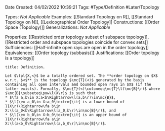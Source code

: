 <div class="topSpace"></div>

Date Created: 04/02/2022 10:39:21
Tags: #Type/Definition #Later/Topology

Types: <i>Not Applicable</i>
Examples: [[Standard Topology on R]], [[Standard Topology on N]], [[Lexicographical Order Topology]]
Constructions: [[Order Space (Topology)]]
Generalizations: <i>Not Applicable</i>

Properties: [[Restricted order topology subset of subspace topology]], [[Restricted order and subspace topologies coincide for convex sets]]
Sufficiencies: [[Half-infinite open rays are open in the order topology]]
Equivalences: [[Order topology (subbasis)]]
Justifications: [[Order topology is a topology]]

``` ad-Definition
title: Definition.

Let $\tpl{X,<}$ be a totally ordered set. The **order topology on $X$ w.r.t. $<$** is the topology $\mc{T}(<)$ generated by the basis containing all open intervals and bounded open rays in $X$ (if the latter exists). Formally, $\mc{T}(<)\coloneqq\mc{T}\l(\mc{B}\r)$ where $\mc{B}\subseteq\pow\l(X\r)$ is such that
* $\fa a,b\in X:a<b\Rightarrow\l(a,b\r)\in\mc{B}$,
* $\l(\ex a_0\in X:a_0\textrm{\it{ is a lower bound of }}X\r)\Rightarrow\fa b\in X:\l(a_0<b\Rightarrow\l[a_0,b\r)\in\mc{B}\r)$, and
* $\l(\ex b_0\in X:b_0\textrm{\it{ is an upper bound of }}X\r)\Rightarrow\fa a\in X:\l(a<b_0\Rightarrow\l(a,b_0\r]\in\mc{B}\r)$.

```

